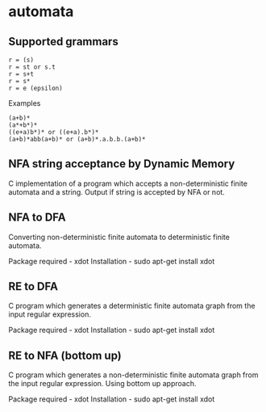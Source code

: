 # automata

Supported grammars
------------------
    r = (s)
    r = st or s.t
    r = s+t
    r = s*
    r = e (epsilon)
    

Examples

    (a+b)*
    (a*+b*)*
    ((e+a)b*)* or ((e+a).b*)*
    (a+b)*abb(a+b)* or (a+b)*.a.b.b.(a+b)*


NFA string acceptance by Dynamic Memory
---------------------------------------
C implementation of a program which accepts a non-deterministic finite automata and a string.
Output if string is accepted by NFA or not.

NFA to DFA
----------
Converting non-deterministic finite automata to deterministic finite automata.

Package required - xdot
Installation -
sudo apt-get install xdot

RE to DFA
---------
C program which generates a deterministic finite automata graph from the input regular expression.

Package required - xdot
Installation -
sudo apt-get install xdot

RE to NFA (bottom up)
---------------------
C program which generates a non-deterministic finite automata graph from the input regular expression.
Using bottom up approach.

Package required - xdot
Installation -
sudo apt-get install xdot
